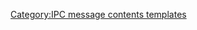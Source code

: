 <noinclude> </noinclude><noinclude> </noinclude>

[Category:IPC message contents
templates](Category:IPC_message_contents_templates "wikilink")